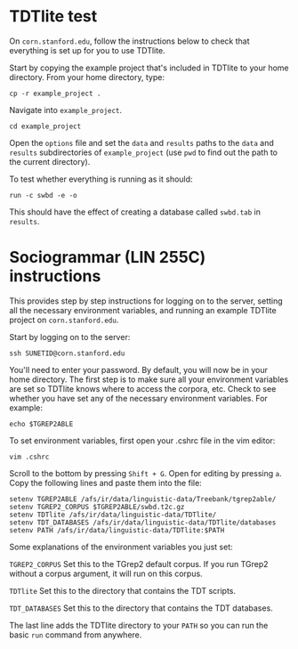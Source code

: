 # TDTlite test

On `corn.stanford.edu`, follow the instructions below to check that everything is set up for you to use TDTlite.

Start by copying the example project that's included in TDTlite to your home directory. From your home directory, type:

`cp -r example_project .`

Navigate into `example_project`.

`cd example_project`

Open the `options` file and set the `data` and `results` paths to the `data` and `results` subdirectories of `example_project` (use `pwd` to find out the path to the current directory).  

To test whether everything is running as it should:

`run -c swbd -e -o`

This should have the effect of creating a database called `swbd.tab` in `results`. 

# Sociogrammar (LIN 255C) instructions

This provides step by step instructions for logging on to the server, setting all the necessary environment variables, and running an example TDTlite project on `corn.stanford.edu`.

Start by logging on to the server:

`ssh SUNETID@corn.stanford.edu`

You'll need to enter your password. By default, you will now be in your home directory. The first step is to make sure all your environment variables are set so TDTlite knows where to access the corpora, etc. Check to see whether you have set any of the necessary environment variables. For example:

`echo $TGREP2ABLE`

To set environment variables, first open your .cshrc file in the vim editor:

`vim .cshrc`

Scroll to the bottom by pressing `Shift + G`. Open for editing by pressing `a`. Copy the following lines and paste them into the file:

```shell
setenv TGREP2ABLE /afs/ir/data/linguistic-data/Treebank/tgrep2able/
setenv TGREP2_CORPUS $TGREP2ABLE/swbd.t2c.gz
setenv TDTlite /afs/ir/data/linguistic-data/TDTlite/
setenv TDT_DATABASES /afs/ir/data/linguistic-data/TDTlite/databases
setenv PATH /afs/ir/data/linguistic-data/TDTlite:$PATH
```

Some explanations of the environment variables you just set:

`TGREP2_CORPUS` Set this to the TGrep2 default corpus. If you run TGrep2 without a corpus argument, it will run on this corpus. 

`TDTlite` Set this to the directory that contains the TDT scripts. 

`TDT_DATABASES` Set this to the directory that contains the TDT databases. 

The last line adds the TDTlite directory to your `PATH` so you can run the basic `run` command from anywhere. 


